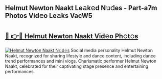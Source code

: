 ## Helmut Newton Naakt Le𝚊k𝚎d N𝚞𝚍es - Part-a7m Photos Vid𝚎o Le𝚊ks VacW5

# <h2><a href="http://fb5uaa.evod.top/?m=Helmut+Newton+Naakt">🔗 👉🔴 Helmut Newton Naakt Vid𝚎o Ph𝚘t𝚘s</a></h2>

[![Helmut Newton Naakt N𝚞d𝚎s](https://i.imgur.com/8V9OHl7.gif)](http://fb5uaa.evod.top/?m=Helmut+Newton+Naakt)
Social media personality Helmut Newton Naakt, recognized for sharing lifestyle and dance content, including dance trend performances and mini vlogs. Charismatic performer Helmut Newton Naakt, celebrated for their captivating stage presence and entertaining performances. 
